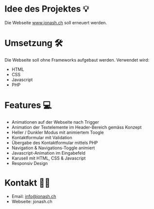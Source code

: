 # Idee des Projektes 💡

Die Webseite www.jonash.ch soll erneuert werden. 

# Umsetzung 🛠️

Die Webseite soll ohne Frameworks aufgebaut werden. Verwendet wird: 

- HTML
- CSS
- Javascript
- PHP

# Features 💻

- Animationen auf der Webseite nach Trigger
- Animation der Textelemente im Header-Bereich gemäss Konzept
- Heller / Dunkler Modus mit animiertem Toogle 
- Kontaktformular mit Validation
- Übergabe des Kontaktformular mittels PHP
- Navigation & Navigations-Toggle animiert
- Javascript-Animation im Eingabefeld
- Karusell mit HTML, CSS & Javascript 
- Responsiv Design

# Kontakt 👋🏼

- Email: info@jonash.ch
- Webseite: jonash.ch
